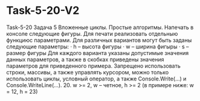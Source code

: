 # Task-5-20-V2
Task-5-20 Задача 5 Вложенные циклы. Простые алгоритмы. Напечать в консоле следующие фигуры. Для печати реализовать отдельныю функциюс параметрами. Для различных вариантов могут быть заданы следующие параметры: · h – высота фигуры · w – ширина фигыры · s – размер фигуры Для каждого варианта указаны допустимые значения данных параметров, а также в скобках приведены значения параметров для приведенного примера. Запрещено использовать строки, массивы, а также управлять курсором, можно только использовать циклы, условный оператор, а также Console.Write(...) и Console.WriteLine(…). 20. w >= 2, w – четное, h >= 2 (в примере ниже: w = 12, h = 23)
